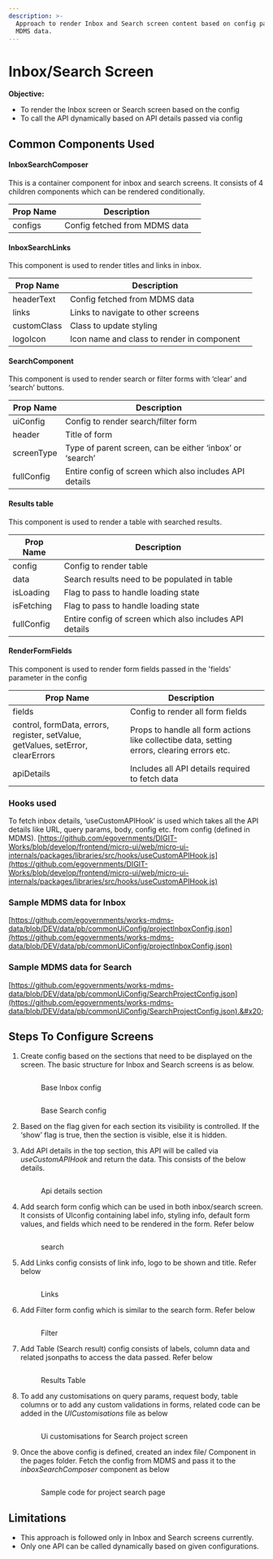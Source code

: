 ```yaml
---
description: >-
  Approach to render Inbox and Search screen content based on config passed via
  MDMS data.
---
```


# Inbox/Search Screen

**Objective:**

* To render the Inbox screen or Search screen based on the config
* To call the API dynamically based on API details passed via config

## Common Components Used

#### InboxSearchComposer

This is a container component for inbox and search screens. It consists of 4 children components which can be rendered conditionally.                                                                                                     &#x20;

<table><thead><tr><th>Prop Name</th><th>Description</th><th data-hidden></th></tr></thead><tbody><tr><td>configs</td><td>Config fetched from MDMS data</td><td></td></tr></tbody></table>

#### InboxSearchLinks

This component is used to render titles and links in inbox.

<table><thead><tr><th>Prop Name</th><th>Description</th><th data-hidden></th></tr></thead><tbody><tr><td>headerText</td><td>Config fetched from MDMS data</td><td></td></tr><tr><td>links</td><td>Links to navigate to other screens</td><td></td></tr><tr><td>customClass</td><td>Class to update styling</td><td></td></tr><tr><td>logoIcon</td><td>Icon name and class to render in component</td><td></td></tr></tbody></table>

#### SearchComponent

This component is used to render search or filter forms with ‘clear’ and ‘search’ buttons.

<table><thead><tr><th>Prop Name</th><th>Description</th><th data-hidden></th></tr></thead><tbody><tr><td>uiConfig</td><td>Config to render search/filter form</td><td></td></tr><tr><td>header</td><td>Title of form</td><td></td></tr><tr><td>screenType</td><td>Type of parent screen, can be either ‘inbox’ or ‘search’</td><td></td></tr><tr><td>fullConfig</td><td>Entire config of screen which also includes API details </td><td></td></tr></tbody></table>

#### Results table

This component is used to render a table with searched results.

<table><thead><tr><th>Prop Name</th><th>Description</th><th data-hidden></th></tr></thead><tbody><tr><td>config</td><td>Config to render table</td><td></td></tr><tr><td>data</td><td>Search results need to be populated in table</td><td></td></tr><tr><td>isLoading</td><td>Flag to pass to handle loading state</td><td></td></tr><tr><td>isFetching</td><td>Flag to pass to handle loading state</td><td></td></tr><tr><td>fullConfig</td><td>Entire config of screen which also includes API details </td><td></td></tr></tbody></table>

#### RenderFormFields

This component is used to render form fields passed in the 'fields' parameter in the config&#x20;

<table><thead><tr><th>Prop Name</th><th>Description</th><th data-hidden></th></tr></thead><tbody><tr><td>fields</td><td>Config to render all form fields</td><td></td></tr><tr><td>control, formData, errors, register, setValue, getValues, setError, clearErrors</td><td>Props to handle all form actions like collectibe data, setting errors, clearing errors etc.</td><td></td></tr><tr><td>apiDetails</td><td>Includes all API details required to fetch data</td><td></td></tr></tbody></table>

### **Hooks used**

To fetch inbox details, ‘useCustomAPIHook’ is used which takes all the API details like URL, query params, body, config etc. from config (defined in MDMS).                                                                                          [https://github.com/egovernments/DIGIT-Works/blob/develop/frontend/micro-ui/web/micro-ui-internals/packages/libraries/src/hooks/useCustomAPIHook.js](https://github.com/egovernments/DIGIT-Works/blob/develop/frontend/micro-ui/web/micro-ui-internals/packages/libraries/src/hooks/useCustomAPIHook.js)

### Sample MDMS data for Inbox&#x20;

[https://github.com/egovernments/works-mdms-data/blob/DEV/data/pb/commonUiConfig/projectInboxConfig.json](https://github.com/egovernments/works-mdms-data/blob/DEV/data/pb/commonUiConfig/projectInboxConfig.json)

### Sample MDMS data for Search

[https://github.com/egovernments/works-mdms-data/blob/DEV/data/pb/commonUiConfig/SearchProjectConfig.json](https://github.com/egovernments/works-mdms-data/blob/DEV/data/pb/commonUiConfig/SearchProjectConfig.json).&#x20;

## Steps To Configure Screens

1.  Create config based on the sections that need to be displayed on the screen. The basic structure for Inbox and Search screens is as below.&#x20;

    <figure><img src="../../../.gitbook/assets/inboxConfig.png" alt=""><figcaption><p>Base Inbox config</p></figcaption></figure>



    <figure><img src="../../../.gitbook/assets/searchConfig (1).png" alt=""><figcaption><p>Base Search config</p></figcaption></figure>


2. Based on the flag given for each section its visibility is controlled. If the ‘show’ flag is true, then the section is visible, else it is hidden.&#x20;
3.  Add API details in the top section, this API will be called via _useCustomAPIHook_ and return the data. This consists of the below details.&#x20;

    <figure><img src="../../../.gitbook/assets/Screenshot 2023-02-13 at 11.44.02 AM.png" alt=""><figcaption><p>Api details section</p></figcaption></figure>


4.  Add search form config which can be used in both inbox/search screen. It consists of UIconfig containing label info, styling info, default form values, and fields which need to be rendered in the form. Refer below&#x20;

    <figure><img src="../../../.gitbook/assets/search_Section (1).png" alt=""><figcaption><p>search </p></figcaption></figure>


5.  Add Links config consists of link info, logo to be shown and title. Refer below&#x20;

    <figure><img src="../../../.gitbook/assets/links_config.png" alt=""><figcaption><p>Links</p></figcaption></figure>


6.  Add Filter form config which is similar to the search form. Refer below&#x20;

    <figure><img src="../../../.gitbook/assets/filter_config.png" alt=""><figcaption><p>Filter</p></figcaption></figure>
7.  Add Table (Search result) config consists of labels, column data and related jsonpaths to access the data passed. Refer below&#x20;

    <figure><img src="../../../.gitbook/assets/table_config.png" alt=""><figcaption><p>Results Table</p></figcaption></figure>


8.  To add any customisations on query params, request body, table columns or to add any custom validations in forms, related code can be added in the _UICustomisations_ file as below&#x20;

    <figure><img src="../../../.gitbook/assets/Ui_customizations.png" alt=""><figcaption><p>Ui customisations for Search project screen</p></figcaption></figure>


9.  Once the above config is defined, created an index file/ Component in the pages folder. Fetch the config from MDMS and pass it to the _inboxSearchComposer_ component as below&#x20;

    <figure><img src="../../../.gitbook/assets/search_project_index.png" alt=""><figcaption><p>Sample code for project search page</p></figcaption></figure>

## Limitations&#x20;

* This approach is followed only in Inbox and Search screens currently.
* Only one API can be called dynamically based on given configurations.


